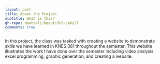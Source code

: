 ```yaml
---
layout: post
title: About the Project
subtitle: What is this?
gh-repo: daattali/beautiful-jekyll
comments: true
---
```


In this project, the class was tasked with creating a website to demonstrate skills we have learned in KNES 381 throughout the semester. This website illustrates the work I have done over the semester including video analysis, excel programming, graphic generation, and creating a website. 
